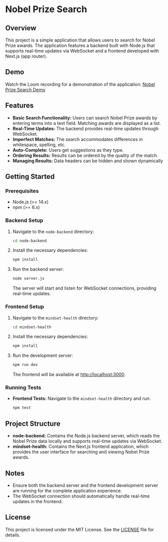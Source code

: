# Nobel Prize Search

## Overview

This project is a simple application that allows users to search for Nobel Prize awards. The application features a backend built with Node.js that supports real-time updates via WebSocket and a frontend developed with Next.js (app router).

## Demo

Watch the Loom recording for a demonstration of the application: [Nobel Prize Search Demo](https://www.loom.com/share/3ff9f4ab619244c087c69487612a7e17?sid=a1bbb209-cd13-402a-bf12-d4e7b5c1cebd)


## Features

- **Basic Search Functionality:** Users can search Nobel Prize awards by entering terms into a text field. Matching awards are displayed as a list.
- **Real-Time Updates:** The backend provides real-time updates through WebSocket.
- **Imperfect Matches:** The search accommodates differences in whitespace, spelling, etc.
- **Auto-Complete:** Users get suggestions as they type.
- **Ordering Results:** Results can be ordered by the quality of the match.
- **Managing Results:** Data headers can be hidden and shown dynamically


## Getting Started

### Prerequisites

- Node.js (>= 14.x)
- npm (>= 6.x)

### Backend Setup

1. Navigate to the `node-backend` directory:
    ```bash
    cd node-backend
    ```

2. Install the necessary dependencies:
    ```bash
    npm install
    ```

3. Run the backend server:
    ```bash
    node server.js
    ```
    The server will start and listen for WebSocket connections, providing real-time updates.

### Frontend Setup

1. Navigate to the `mindset-health` directory:
    ```bash
    cd mindset-health
    ```

2. Install the necessary dependencies:
    ```bash
    npm install
    ```

3. Run the development server:
    ```bash
    npm run dev
    ```
    The frontend will be available at [http://localhost:3000](http://localhost:3000).

### Running Tests


- **Frontend Tests:**
    Navigate to the `mindset-health` directory and run:
    ```bash
    npm test
    ```

## Project Structure

- **node-backend:** Contains the Node.js backend server, which reads the Nobel Prize data locally and supports real-time updates via WebSocket.
- **mindset-health:** Contains the Next.js frontend application, which provides the user interface for searching and viewing Nobel Prize awards.

## Notes

- Ensure both the backend server and the frontend development server are running for the complete application experience.
- The WebSocket connection should automatically handle real-time updates in the frontend.

## License

This project is licensed under the MIT License. See the [LICENSE](./LICENSE) file for details.

